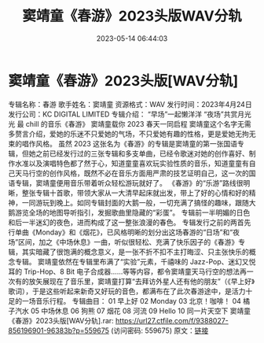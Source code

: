 ﻿---
title: 窦靖童《春游》2023头版WAV分轨
date: 2023-05-14 06:44:03
categories: WAV车载音乐、镜像
tags: 华语中文
---
# 窦靖童《春游》2023头版[WAV分轨]

专辑名称：春游
歌手姓名：窦靖童
资源格式：WAV
发行时间：2023年4月24日
发行公司：KC DIGITAL LIMITED
专辑介绍：
“早场”一起懒洋洋
“夜场”共赏月光光
最 chill 的音乐《春游》
窦靖童载你 2023 春天一同启程
窦靖童这个名字无需多赘言介绍，爱她的乐迷不只爱她的气场，不只爱她有趣的性格，更是爱她无拘无束的唱作风格。
虽然 2023
这张名为《春游》的专辑是窦靖童的第一张国语专辑，但她之前已经发行过的三张专辑和多支单曲，已经令歌迷对她的创作喜好、制作水准以及演唱特色都了然于心，知道童童喜欢玩实验性质的音乐，知道童童有自己天马行空的创作风格，既然不必在音乐方面用严肃的技艺证明自己，这一次的国语专辑，窦靖童便用音乐带着听众轻松游玩就好了。
《春游》的“乐游”路线很明晰，整张专辑十首歌，带领大家从一大清早起床就出发，带上了好的心情和好的精神，一同游玩到晚上。如同专辑封面的大鹅一般，一切充满了搞怪的趣味，跟随大鹅游览全场的地图导听指引，发掘歌曲里隐藏的“彩蛋”。
专辑前一半明媚的日色和后一半迷幻的夜色，进而构成了这一整张浪漫的春色。
专辑发行之前的两首先行单曲《Monday》和《烟花》，已风格明晰的划分出这场春游的“日场”和“夜场”区间，加之《中场休息》一曲，听似很轻松、充满了快乐因子的《春游》专辑，其实暗藏了很饱满的概念意义，是一张不折不扣不主打晦涩、只主张快乐的概念专辑。
窦靖童依然在专辑里布满了“实验”元素，千禧味的 Jazz-Pop、迷幻又悦耳的 Trip-Hop、8 Bit
电子合成器……等等内容，都令窦靖童天马行空的想法再一次有的放矢展现在了音乐里，窦靖童打算“去拜访外星人还有他的朋友”（《早上好》歌词），于是这些听起来新奇又好玩的音色，都满布在了此次春游途中，是活力十足的一场音乐行程。
专辑曲目：
01 早上好
02 Monday
03 北京！咖啡！
04 橘子汽水
05 中场休息
06 狗熊
07 烟花
08 河流
09 Hello
10 同一片天空下
窦靖童《春游》2023头版[WAV分轨].rar: https://url27.ctfile.com/f/9388027-856196901-96383b?p=559675
(访问密码: 559675)
原文：[链接](https://blog.sina.com.cn/s/blog_1647c7e76010311v6.html)